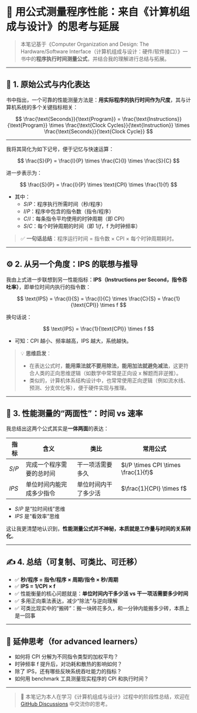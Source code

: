 # 📘 用公式测量程序性能：来自《计算机组成与设计》的思考与延展

> 本笔记基于《Computer Organization and Design: The Hardware/Software Interface（计算机组成与设计：硬件/软件接口）》一书中的**程序执行时间测量公式**，并结合我的理解进行总结与拓展。

---

## 📌 1. 原始公式与内化表达

书中指出，一个可靠的性能测量方法是：**用实际程序的执行时间作为尺度**，其与计算机系统的多个关键指标相关：

$$
\frac{\text{Seconds}}{\text{Program}} = 
\frac{\text{Instructions}}{\text{Program}} \times 
\frac{\text{Clock Cycles}}{\text{Instruction}} \times 
\frac{\text{Seconds}}{\text{Clock Cycle}}
$$

---

我将其简化为如下记号，便于记忆与快速运算：

$$
\frac{S}{P} = \frac{I}{P} \times \frac{C}{I} \times \frac{S}{C}
$$

进一步表示为：

$$
\frac{S}{P} = \frac{I}{P} \times \text{CPI} \times \frac{1}{f}
$$

- 其中：
  - $S/P$：程序执行所需时间（秒/程序）
  - $I/P$：程序中包含的指令数（指令/程序）
  - $C/I$：每条指令平均使用的时钟周期（即 CPI）
  - $S/C$：每个时钟周期的时间（即 $1/f$，f 为时钟频率）

> ✅ **一句话总结**：程序运行时间 = 指令数 × CPI × 每个时钟周期耗时。

---

## ⚙️ 2. 从另一个角度：IPS 的联想与推导

我由上式进一步联想到另一性能指标：**IPS（Instructions per Second，指令吞吐率）**，即单位时间内执行的指令数：

$$
\text{IPS} = \frac{I}{S} = \frac{I}{C} \times \frac{C}{S}
= \frac{1}{\text{CPI}} \times f
$$

换句话说：

$$
\text{IPS} = \frac{1}{\text{CPI}} \times f
$$

- 可知：CPI 越小、频率越高，IPS 越大，系统越快。

> 💡 **思维启发**：
> - 在表达公式时，**能用乘法就不要用除法，能用加法就避免减法**，这更符合人类的正向思维逻辑（如数学中常常是正向设 x 解题而非逆推）。
> - 类似的，计算机体系结构设计中，也常常使用正向逻辑（例如流水线、预测、分支优化等），便于硬件实现与推理。

---

## 🔄 3. 性能测量的“两面性”：时间 vs 速率

我总结出这两个公式其实是**一体两面**的表达：

| 指标 | 含义 | 类比 | 常用公式 |
|------|------|------|----------|
| $S/P$ | 完成一个程序需要的总时间 | 干一项活需要多久 | $I/P \times CPI \times \frac{1}{f}$ |
| $IPS$ | 单位时间内能完成多少指令 | 单位时间内干了多少活 | $\frac{1}{CPI} \times f$ |

- $S/P$ 是“拉时间线”思维
- $IPS$ 是“看效率”思维

这让我更清楚地认识到，**性能测量公式并不神秘，本质就是工作量与时间的关系转化**。

---

## ✍️ 4. 总结（可复制、可类比、可迁移）

- ✅ **秒/程序 = 指令/程序 × 周期/指令 × 秒/周期**
- ✅ **IPS = 1/CPI × f**
- ✅ 性能衡量的核心问题就是：**单位时间内干多少活 vs 干一项活需要多少时间**
- ✅ 多用正向乘法表达，减少“除法”与逆向理解
- ✅ 可类比现实中的“搬砖”：搬一块砖花多久，和一分钟内能搬多少砖，本质上是一回事

---

## 🧠 延伸思考（for advanced learners）

- 如何将 CPI 分解为不同指令类型的加权平均？
- 时钟频率 f 提升后，对功耗和散热的影响如何？
- 除了 IPS，还有哪些反映系统吞吐能力的指标？
- 如何用 benchmark 工具测量现实程序的 CPI 和执行时间？

---

> 📂 本笔记为本人在学习《计算机组成与设计》过程中的阶段性总结，欢迎在 [GitHub Discussions](#) 中交流你的思考。
